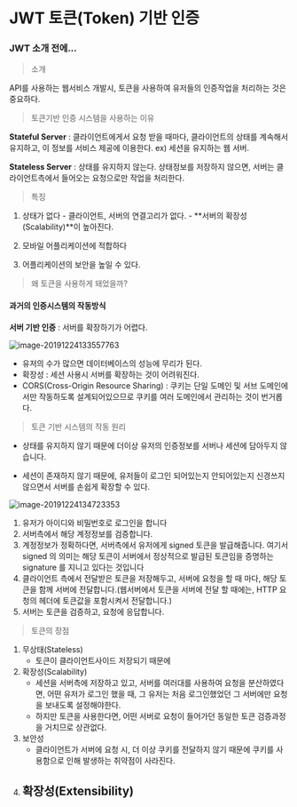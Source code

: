 # JWT 토큰(Token) 기반 인증

### JWT 소개 전에...

> 소개

API를 사용하는 웹서비스 개발시, 토큰을 사용하여 유저들의 인증작업을 처리하는 것은 중요하다.

> 토큰기반 인증 시스템을 사용하는 이유

**Stateful Server** : 클라이언트에게서 요청 받을 때마다, 클라이언트의 상태를 계속해서 유지하고, 이 정보를 서비스 제공에 이용한다.
ex) 세션을 유지하는 웹 서버.

**Stateless Server** : 상태를 유지하지 않는다. 상태정보를 저장하지 않으면, 서버는 클라이언트측에서 들어오는 요청으로만 작업을 처리한다. 

> 특징

1. 상태가 없다 - 클라이언트, 서버의 연결고리가 없다. - **서버의 확장성(Scalability)**이 높아진다.

2. 모바일 어플리케이션에 적합하다
3. 어플리케이션의 보안을 높일 수 있다.

> 왜 토큰을 사용하게 돼었을까?

#### 과거의 인증시스템의 작동방식

**서버 기반 인증** : 서버를 확장하기가 어렵다.

![image-20191224133557763](C:\Users\KTNET\AppData\Roaming\Typora\typora-user-images\image-20191224133557763.png)

- 유저의 수가 많으면 데이터베이스의 성능에 무리가 된다.
- 확장성 : 세션 사용시 서버를 확장하는 것이 어려워진다.
- CORS(Cross-Origin Resource Sharing) : 쿠키는 단일 도메인 및 서브 도메인에서만 작동하도록 설계되어있으므로 쿠키를 여러 도메인에서 관리하는 것이 번거롭다.

> 토큰 기반 시스템의 작동 원리

- 상태를 유지하지 않기 때문에 더이상 유저의 인증정보를 서버나 세션에 담아두지 않습니다. 

- 세션이 존재하지 않기 때문에, 유저들이 로그인 되어있는지 안되어있는지 신경쓰지 않으면서 서버를 손쉽게 확장할 수 있다.

![image-20191224134723353](C:\Users\KTNET\AppData\Roaming\Typora\typora-user-images\image-20191224134723353.png)

1. 유저가 아이디와 비밀번호로 로그인을 합니다
2. 서버측에서 해당 계정정보를 검증합니다.
3. 계정정보가 정확하다면, 서버측에서 유저에게 signed 토큰을 발급해줍니다. 여기서 signed 의 의미는 해당 토큰이 서버에서 정상적으로 발급된 토큰임을 증명하는 signature 를 지니고 있다는 것입니다
4. 클라이언트 측에서 전달받은 토큰을 저장해두고, 서버에 요청을 할 때 마다, 해당 토큰을 함께 서버에 전달합니다.(웹서버에서 토큰을 서버에 전달 할 때에는, HTTP 요청의 헤더에 토큰값을 포함시켜서 전달합니다.)
5. 서버는 토큰을 검증하고, 요청에 응답합니다.

> 토큰의 장점

1. 무상태(Stateless)
   - 토큰이 클라이언트사이드 저장되기 때문에
2. 확장성(Scalability)
   - 세션을 서버측에 저장하고 있고, 서버를 여러대를 사용하여 요청을 분산하였다면, 어떤 유저가 로그인 했을 때, 그 유저는 처음 로그인했었던 그 서버에만 요청을 보내도록 설정해야한다. 
   - 하지만 토큰을 사용한다면, 어떤 서버로 요청이 들어가던 동일한 토큰 검증과정을 거치므로 상관없다.
3. 보안성
   - 클라이언트가 서버에 요청 시, 더 이상 쿠키를 전달하지 않기 때문에 쿠키를 사용함으로 인해 발생하는 취약점이 사라진다. 
4. 확장성(Extensibility)
   - 


